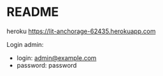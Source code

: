 # README

heroku https://lit-anchorage-62435.herokuapp.com

Login admin: 
  - login: admin@example.com
  - password: password
